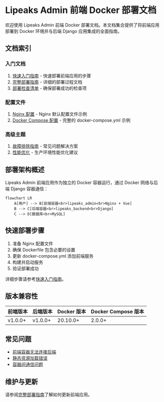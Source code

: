 # Lipeaks Admin 前端 Docker 部署文档

欢迎使用 Lipeaks Admin 前端 Docker 部署文档。本文档集合提供了将前端应用部署到 Docker 环境并与后端 Django 应用集成的全面指南。

## 文档索引

### 入门文档

1. [快速入门指南](./quick_start.md) - 快速部署前端应用的步骤
2. [完整部署指南](./frontend_deployment_guide.md) - 详细的部署过程文档
3. [部署检查清单](./deployment_checklist.md) - 确保部署成功的检查项

### 配置文件

1. [Nginx 配置](./nginx_default.conf) - Nginx 默认配置文件示例
2. [Docker Compose 配置](./docker-compose.yml) - 完整的 docker-compose.yml 示例

### 高级主题

1. [故障排除指南](./troubleshooting_guide.md) - 常见问题解决方案
2. [性能优化](./frontend_deployment_guide.md#生产环境优化) - 生产环境性能优化建议

## 部署架构概述

Lipeaks Admin 前端应用作为独立的 Docker 容器运行，通过 Docker 网络与后端 Django 容器通信：

```mermaid
flowchart LR
    A[用户] --> B[前端容器<br>lipeaks_admin<br>Nginx + Vue]
    B --> C[后端容器<br>lipeaks_backend<br>Django]
    C --> D[数据库<br>MySQL]
```

## 快速部署步骤

1. 准备 Nginx 配置文件
2. 确保 Dockerfile 包含必要的设置
3. 更新 docker-compose.yml 添加前端服务
4. 构建并启动服务
5. 验证部署成功

详细步骤请参考[快速入门指南](./quick_start.md)。

## 版本兼容性

| 前端版本 | 后端版本 | Docker 版本 | Docker Compose 版本 |
|---------|---------|------------|-------------------|
| v1.0.0+ | v1.0.0+ | 20.10.0+   | 2.0.0+            |

## 常见问题

- [前端容器无法连接后端](./troubleshooting_guide.md#3-前端可以访问但-api-请求失败)
- [静态资源加载错误](./troubleshooting_guide.md#4-静态资源加载错误)
- [容器间通信问题](./troubleshooting_guide.md#5-容器间通信问题)

## 维护与更新

请参阅[完整部署指南](./frontend_deployment_guide.md#维护流程)了解如何更新前端应用。 